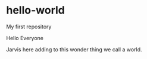 # hello-world
My first repository 

Hello Everyone

Jarvis here adding to this wonder thing we call a world.
